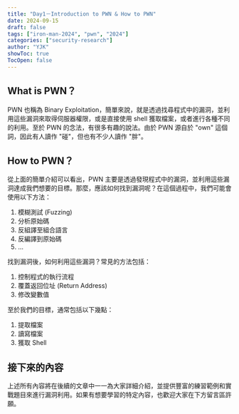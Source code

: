 ```yaml
---
title: "Day1－Introduction to PWN & How to PWN"
date: 2024-09-15
draft: false
tags: ["iron-man-2024", "pwn", "2024"]
categories: ["security-research"]
author: "YJK"
showToc: true
TocOpen: false
---
```



## What is PWN？

PWN 也稱為 Binary Exploitation，簡單來說，就是透過找尋程式中的漏洞，並利用這些漏洞來取得伺服器權限，或是直接使用 shell 獲取檔案，或者進行各種不同的利用。至於 PWN 的念法，有很多有趣的說法。由於 PWN 源自於 "own" 這個詞，因此有人讀作 "碰"，但也有不少人讀作 "胖"。

## How to PWN？

從上面的簡單介紹可以看出，PWN 主要是透過發現程式中的漏洞，並利用這些漏洞達成我們想要的目標。那麼，應該如何找到漏洞呢？在這個過程中，我們可能會使用以下方法：

1. 模糊測試 (Fuzzing)
2. 分析原始碼
3. 反組譯至組合語言
4. 反編譯到原始碼
5. ...

找到漏洞後，如何利用這些漏洞？常見的方法包括：

1. 控制程式的執行流程
2. 覆蓋返回位址 (Return Address)
3. 修改變數值

至於我們的目標，通常包括以下幾點：

1. 提取檔案
2. 讀寫檔案
3. 獲取 Shell

## 接下來的內容

上述所有內容將在後續的文章中一一為大家詳細介紹，並提供豐富的練習範例和實戰題目來進行漏洞利用。如果有想要學習的特定內容，也歡迎大家在下方留言區許願。